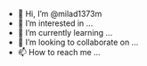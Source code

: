 - 👋 Hi, I’m @milad1373m
- 👀 I’m interested in ...
- 🌱 I’m currently learning ...
- 💞️ I’m looking to collaborate on ...
- 📫 How to reach me ...

<!---
milad1373m/milad1373m is a ✨ special ✨ repository because its `README.md` (this file) appears on your GitHub profile.
You can click the Preview link to take a look at your changes.
--->
